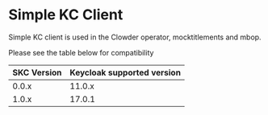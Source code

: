 Simple KC Client
================

Simple KC client is used in the Clowder operator, mocktitlements and mbop.

Please see the table below for compatibility

| SKC Version | Keycloak supported version |
|-------------|----------------------------|
| 0.0.x       | 11.0.x                     |
| 1.0.x       | 17.0.1                     |
